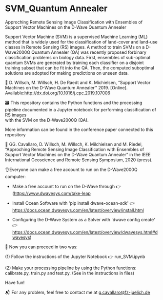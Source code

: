 # SVM_Quantum Annealer

Approching Remote Sensing Image Classification with Ensembles of Support Vector Machines on the D-Wave Quantum Annealer

Support Vector Machine (SVM) is a supervised Machine Learning (ML) method that is widely used for the classification of land-cover and land-use classes in Remote Sensing (RS) images. A method to train SVMs on a D-Wave2000Q Quantum Annealer (QA) was recently proposed forbinary classification problems on biology data. First, ensembles of sub-optimal quantum SVMs are generated by training each classifier on a disjoint training subset that can be fit into the QA. Then, the computed suboptimal solutions are adopted for making predictions on unseen data.
   

📃 D. Willsch, M. Willsch, H. De Raedt and K. Michielsen, “Support Vector Machines on the D-Wave Quantum Annealer'' 2019. 
[Online]. Available:http://dx.doi.org/10.1016/j.cpc.2019.107006


🗃 This repository contains the Python functions and the processing pipeline documented in a Jupyter notebook for performing classification of RS images  
with the SVM on the D-Wave2000Q (QA). 

More information can be found in the conference paper connected to this repository

📜 GG. Cavallaro, D. Willsch, M. Willsch, K. Milchielsen and M. Riedel,
“Approching Remote Sensing Image Classification with Ensembles of Support Vector Machines on the D-Wave Quantum Annealer” 
in the IEEE International Geoscience and Remote Sensing Symposium, 2020 (press). 


👌Everyone can make a free account to run on the D-Wave2000Q computer: 

- Make a free account to run on the D-Wave through 👉 (https://www.dwavesys.com/take-leap

- Install Ocean Software with 'pip install dwave-ocean-sdk' 👉 https://docs.ocean.dwavesys.com/en/latest/overview/install.html

- Configuring the D-Wave System as a Solver with 'dwave config create' 👉 https://docs.ocean.dwavesys.com/en/latest/overview/dwavesys.html#dwavesys)


📐 Now you can proceed in two was:

(1) Follow the instructions of the Jupyter Notebook 👉 run_SVM.ipynb

(2) Make your processing pipeline by using the Python functions: calibrate.py, train.py and test.py. 
    (See in the instructions in files)
    
Have fun!

📬 For any problem, feel free to contact me at g.cavallaro@fz-juelich.de 

